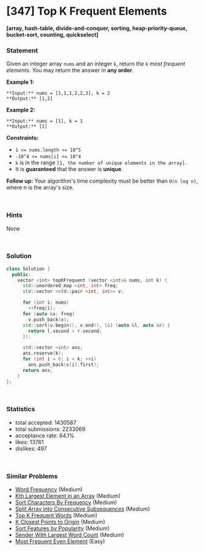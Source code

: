 # [347] Top K Frequent Elements

**[array, hash-table, divide-and-conquer, sorting, heap-priority-queue, bucket-sort, counting, quickselect]**

### Statement

Given an integer array `nums` and an integer `k`, return *the* `k` *most frequent elements*. You may return the answer in **any order**.


**Example 1:**

```
**Input:** nums = [1,1,1,2,2,3], k = 2
**Output:** [1,2]

```
**Example 2:**

```
**Input:** nums = [1], k = 1
**Output:** [1]

```

**Constraints:**
* `1 <= nums.length <= 10^5`
* `-10^4 <= nums[i] <= 10^4`
* `k` is in the range `[1, the number of unique elements in the array]`.
* It is **guaranteed** that the answer is **unique**.


**Follow up:** Your algorithm's time complexity must be better than `O(n log n)`, where n is the array's size.

<br />

### Hints

None

<br />

### Solution

```cpp
class Solution {
  public:
    vector <int> topKFrequent (vector <int>& nums, int k) {
      std::unordered_map <int, int> freq;
      std::vector <std::pair <int, int>> v;

      for (int i: nums)
        ++freq[i];
      for (auto &x: freq)
        v.push_back(x);
      std::sort(v.begin(), v.end(), [&] (auto &l, auto &r) {
        return l.second > r.second;
      });

      std::vector <int> ans;
      ans.reserve(k);
      for (int i = 0; i < k; ++i)
        ans.push_back(v[i].first);
      return ans;
    }
};
```

<br />

### Statistics

- total accepted: 1430587
- total submissions: 2233069
- acceptance rate: 64.1%
- likes: 13761
- dislikes: 497

<br />

### Similar Problems

- [Word Frequency](https://leetcode.com/problems/word-frequency) (Medium)
- [Kth Largest Element in an Array](https://leetcode.com/problems/kth-largest-element-in-an-array) (Medium)
- [Sort Characters By Frequency](https://leetcode.com/problems/sort-characters-by-frequency) (Medium)
- [Split Array into Consecutive Subsequences](https://leetcode.com/problems/split-array-into-consecutive-subsequences) (Medium)
- [Top K Frequent Words](https://leetcode.com/problems/top-k-frequent-words) (Medium)
- [K Closest Points to Origin](https://leetcode.com/problems/k-closest-points-to-origin) (Medium)
- [Sort Features by Popularity](https://leetcode.com/problems/sort-features-by-popularity) (Medium)
- [Sender With Largest Word Count](https://leetcode.com/problems/sender-with-largest-word-count) (Medium)
- [Most Frequent Even Element](https://leetcode.com/problems/most-frequent-even-element) (Easy)
